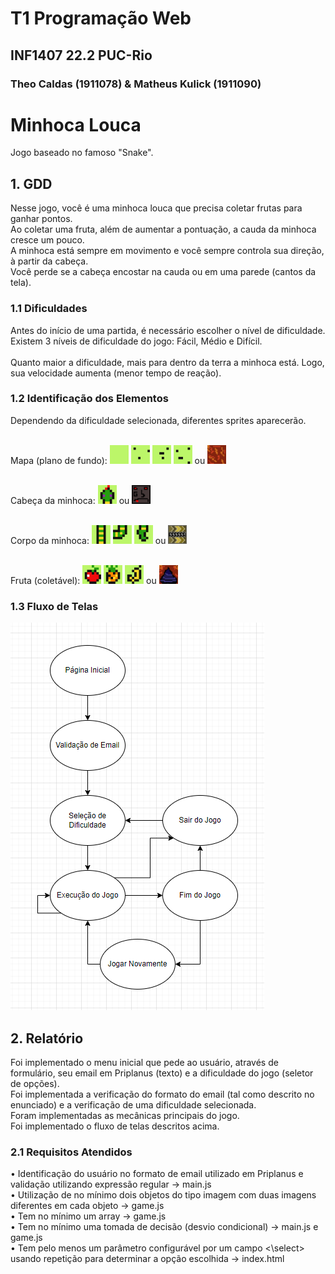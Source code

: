 # T1 Programação Web
## INF1407 22.2 PUC-Rio
### Theo Caldas (1911078) & Matheus Kulick (1911090)

# Minhoca Louca
Jogo baseado no famoso "Snake". <br>

## 1. GDD
Nesse jogo, você é uma minhoca louca que precisa coletar frutas para ganhar pontos. <br>
Ao coletar uma fruta, além de aumentar a pontuação, a cauda da minhoca cresce um pouco. <br>
A minhoca está sempre em movimento e você sempre controla sua direção, à partir da cabeça. <br>
Você perde se a cabeça encostar na cauda ou em uma parede (cantos da tela). <br>

### 1.1 Dificuldades
Antes do início de uma partida, é necessário escolher o nível de dificuldade. <br>
Existem 3 níveis de dificuldade do jogo: Fácil, Médio e Difícil. <br> <br>
Quanto maior a dificuldade, mais para dentro da terra a minhoca está. Logo, sua velocidade aumenta (menor tempo de reação). <br>

### 1.2 Identificação dos Elementos
Dependendo da dificuldade selecionada, diferentes sprites aparecerão. <br>

<br> Mapa (plano de fundo): 
<img src="/images/easy/mapa_00.png" width="30px" height="30px"/>
<img src="/images/easy/mapa_01.png" width="30px" height="30px"/>
<img src="/images/easy/mapa_02.png" width="30px" height="30px"/>
<img src="/images/easy/mapa_03.png" width="30px" height="30px"/> ou
<img src="/images/mapTile.png" width="30px" height="30px"/>

<br> Cabeça da minhoca: 
<img src="/images/easy/cobra_05.png" width="30px" height="30px"/> ou
<img src="/images/snakeHead.png" width="30px" height="30px"/>

<br> Corpo da minhoca: 
<img src="/images/easy/cobra_06.png" width="30px" height="30px"/>
<img src="/images/easy/cobra_07.png" width="30px" height="30px"/>
<img src="/images/easy/cobra_08.png" width="30px" height="30px"/> ou
<img src="/images/snakeBody.png" width="30px" height="30px"/>

<br> Fruta (coletável):
<img src="/images/easy/fruta_09.png" width="30px" height="30px"/>
<img src="/images/easy/fruta_10.png" width="30px" height="30px"/>
<img src="/images/easy/fruta_11.png" width="30px" height="30px"/> ou
<img src="/images/fruit.png" width="30px" height="30px"/>
<br>

### 1.3 Fluxo de Telas
<img src="/images/fluxograma.png" alt="Fluxograma Minhoca Louca"/>

## 2. Relatório
Foi implementado o menu inicial que pede ao usuário, através de formulário, seu email em Priplanus (texto) e a dificuldade do jogo (seletor de opções). <br>
Foi implementada a verificação do formato do email (tal como descrito no enunciado) e a verificação de uma dificuldade selecionada. <br>
Foram implementadas as mecânicas principais do jogo. <br>
Foi implementado o fluxo de telas descritos acima. <br>

### 2.1 Requisitos Atendidos
• Identificação do usuário no formato de email utilizado em Priplanus e validação utilizando expressão regular -> main.js <br>
• Utilização de no mínimo dois objetos do tipo imagem com duas imagens diferentes em cada objeto -> game.js <br>
• Tem no mínimo um array -> game.js <br>
• Tem no mínimo uma tomada de decisão (desvio condicional) -> main.js e game.js <br>
• Tem pelo menos um parâmetro configurável por um campo <\select> usando repetição para determinar a opção escolhida -> index.html <br>
